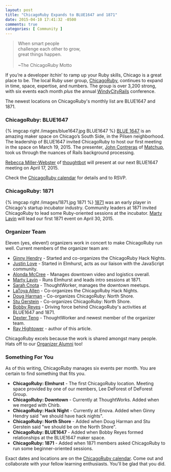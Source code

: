 ```yaml
---
layout: post
title: "ChicagoRuby Expands to BLUE1647 and 1871"
date: 2015-04-10 17:41:32 -0500
comments: true
categories: [ Community ]
---
```

>When smart people<br/>
>challenge each other to grow,<br/>
>great things happen.<br/>
>&nbsp;<br/>
>~The ChicagoRuby Motto

If you’re a developer itchin’ to ramp up your Ruby skills, Chicago is a great place to be. The local Ruby user group, [ChicagoRuby](http://www.chicagoruby.org), continues to expand in time, space, expertise, and numbers. The group is over 3,200 strong, with six events each month _plus_ the annual [WindyCityRails](http://windycityrails.org) conference. 

The newest locations on ChicagoRuby's monthly list are BLUE1647 and 1871.
<!--more-->
### ChicagoRuby: BLUE1647
{% imgcap right /images/blue1647.jpg BLUE1647 %}
[BLUE 1647](http://www.blue1647.com/) is an amazing maker space on Chicago’s South Side, in the Pilsen neighborhood. The leadership of BLUE1647 invited ChicagoRuby to host our first meeting in the space on March 19, 2015. The presenter, [John Contreras](https://twitter.com/johnnycon) of [Matchup](http://matchup.io), took us through the nuances of Rails background processing.

[Rebecca Miller-Webster](https://twitter.com/rmillerwebster) of [thoughtbot](http://thoughtbot.com) will present at our next BLUE1647 meeting on April 17, 2015.

Check the [ChicagoRuby calendar](http://meetup.com/chicagoruby) for details and to RSVP.

### ChicagoRuby: 1871
{% imgcap right /images/1871.jpg 1871 %}
[1871](http://www.1871.com) was an early player in Chicago's startup incubator industry. Community leaders at 1871 invited ChicagoRuby to lead some Ruby-oriented sessions at the incubator. [Marty Lavin](http://www.meetup.com/ChicagoRuby/members/1345203/) will lead our first 1871 event on April 30, 2015.

### Organizer Team
Eleven (yes, eleven!) organizers work in concert to make ChicagoRuby run well. Current members of the organizer team are:

* [Ginny Hendry](http://twitter.com/ginnyhendry) - Started and co-organizes the ChicagoRuby Hack Nights.
* [Justin Love](http://twitter.com/wondible) - Started in Elmhurst, acts as our liaison with the JavaScript community.
* [Alonda McCree](http://twitter.com/themccreefiles) - Manages downtown video and logistics overall.
* [Marty Lavin](http://www.meetup.com/ChicagoRuby/members/1345203/) - Runs Elmhurst and leads intro sessions at 1871.
* [Sarah Cnota](http://www.meetup.com/ChicagoRuby/members/13059934/) - ThoughtWorker, manages the downtown meetups.
* [LaToya Allen](https://twitter.com/HashtagLaToya) - Co-organizes the ChicagoRuby Hack Nights.
* [Doug Harman](http://www.meetup.com/ChicagoRuby/members/61690512/) - Co-organizes ChicagoRuby: North Shore.
* [Stu Gerstein](http://www.meetup.com/ChicagoRuby/members/13463131/) - Co-organizes ChicagoRuby: North Shore.
* [Bobby Reyes](https://twitter.com/bobbyreys) - Driving force behind ChicagoRuby's activities at BLUE1647 and 1871.
* [Dexter Teng](http://www.meetup.com/ChicagoRuby/members/185776457/) - ThoughtWorker and newest member of the organizer team.
* [Ray Hightower](http://twitter.com/rayhightower) - author of this article.

ChicagoRuby excels because the work is shared amongst many people. Hats off to our [Organizer Alumni](http://www.chicagoruby.org/about/organizers/) too!

### Something For You
As of this writing, ChicagoRuby manages six events per month. You are certain to find something that fits you.

* **ChicagoRuby: Elmhurst** - The first ChicagoRuby location. Meeting space provided by one of our members, Lee DeForest of DeForest Group.
* **ChicagoRuby: Downtown** - Currently at ThoughtWorks. Added when we merged with Chirb.
* **ChicagoRuby: Hack Night** - Currently at Enova. Added when Ginny Hendry said "we should have hack nights".
* **ChicagoRuby: North Shore** - Added when Doug Harman and Stu Gerstein said "we should be on the North Shore".
* **ChicagoRuby: BLUE1647** - Added when Bobby Reyes formed relationships at the BLUE1647 maker space.
* **ChicagoRuby: 1871** - Added when 1871 members asked ChicagoRuby to run some beginner-oriented sessions.

Exact dates and locations are on the [ChicagoRuby calendar](http://www.meetup.com/ChicagoRuby/events/). Come out and collaborate with your fellow learning enthusiasts. You'll be glad that you did.

